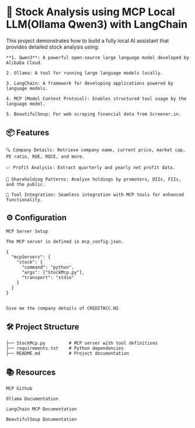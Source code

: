 # 🧠 Stock Analysis using MCP Local LLM(Ollama Qwen3) with LangChain

This project demonstrates how to build a fully local AI assistant that provides detailed stock analysis using:

    **1. Qwen3**: A powerful open-source large language model developed by Alibaba Cloud.

    2. Ollama: A tool for running large language models locally.

    3. LangChain: A framework for developing applications powered by language models.

    4. MCP (Model Context Protocol): Enables structured tool usage by the language model.

    5. BeautifulSoup: For web scraping financial data from Screener.in.


## 📦 Features

    🔍 Company Details: Retrieve company name, current price, market cap, PE ratio, ROE, ROCE, and more.

    📈 Profit Analysis: Extract quarterly and yearly net profit data.

    👥 Shareholding Patterns: Analyze holdings by promoters, DIIs, FIIs, and the public.

    🔧 Tool Integration: Seamless integration with MCP tools for enhanced functionality.


## ⚙️ Configuration
    MCP Server Setup
    
    The MCP server is defined in mcp_config.json.

    {
      "mcpServers": {
        "stock": {
          "command": "python",
          "args": ["StockMcp.py"],
          "transport": "stdio"
        }
      }
    }
    
    
    Give me the company details of CREDITACC.NS

## 🛠️ Project Structure

    ├── StockMcp.py         # MCP server with tool definitions
    ├── requirements.txt    # Python dependencies
    ├── README.md           # Project documentation

## 📚 Resources

    MCP Github

    Ollama Documentation

    LangChain MCP Documentation

    BeautifulSoup Documentation

